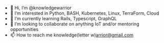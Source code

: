 - 👋 Hi, I’m @knowledgewarrior
- 👀 I’m interested in Python, BASH, Kubernetes, Linux, TerraForm, Cloud
- 🌱 I’m currently learning Rails, Typescript, GraphQL
- 💞️ I’m looking to collaborate on anything IoT and/or mentoring opportunities
- 📫 How to reach me knowledge(letter w)arrior@gmail.com


